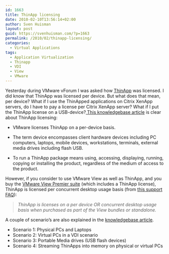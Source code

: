 ```yaml
---
id: 1663
title: ThinApp licensing
date: 2010-02-10T13:56:14+02:00
author: Sven Huisman
layout: post
guid: https://svenhuisman.com/?p=1663
permalink: /2010/02/thinapp-licensing/
categories:
  - Virtual Applications
tags:
  - Application Virtualization
  - Thinapp
  - VDI
  - View
  - VMware
---
```

Yesterday during VMware vForum I was asked how <a title="ThinApp" href="https://www.vmware.com/products/thinapp/" target="_blank">ThinApp</a> was licensed. I did know that ThinApp was licensed per device. But what does that mean, per device? What if I use the ThinApped applications on Citrix XenApp servers, do I have to pay a license per Citrix XenApp server? What if I put the ThinApp license on a USB-device?<a title="ThinApp licensing" href="https://kb.vmware.com/selfservice/microsites/search.do?language=en_US&cmd=displayKC&externalId=1006248" target="_blank"> This knowledgebase article</a> is clear about ThinApp licensing:

  * VMware licenses ThinApp on a per-device basis.<!--more-->

  * The term device encompasses client hardware devices including PC computers, laptops, mobile devices, workstations, terminals, external media drives including flash USB.
  * To run a ThinApp package means using, accessing, displaying, running, copying or installing the product, regardless of the medium of access to the product.

However, if you consider to use VMware View as well as ThinApp, and you buy the <a title="VMware View" href="https://www.vmware.com/products/view/" target="_blank">VMware View Premier suite</a> (which includes a ThinApp license), ThinApp is licensed per concurrent desktop usage basis (from <a title="View support FAQ" href="https://www.vmware.com/files/pdf/view_pricing_support_faq.pdf" target="_blank">this support FAQ</a>):

> _ThinApp is licenses on a per device OR concurrent desktop usage basis when purchased as part of the View bundles or standalone._

A couple of scenario&#8217;s are also explained in the <a title="ThinApp licensing" href="https://kb.vmware.com/selfservice/microsites/search.do?language=en_US&cmd=displayKC&externalId=1006248" target="_blank">knowledgebase article</a>.

  * Scenario 1: Physical PCs and Laptops
  * Scenario 2: Virtual PCs in a VDI scenario
  * Scenario 3: Portable Media drives (USB flash devices)
  * Scenario 4: Streaming ThinApps into memory on physical or virtual PCs